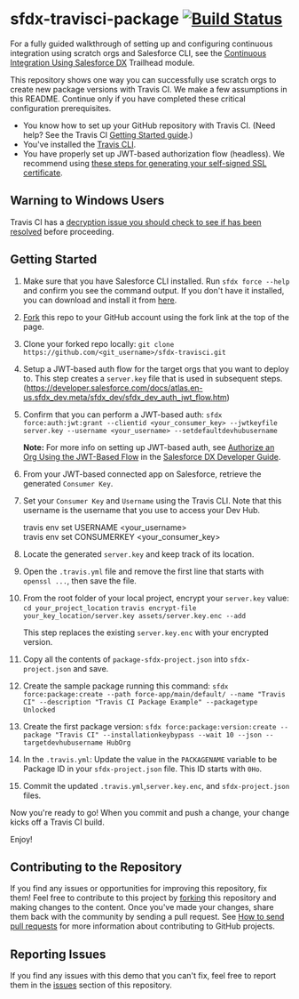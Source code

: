 # sfdx-travisci-package [![Build Status](https://travis-ci.org/forcedotcom/sfdx-travisci-package.svg?branch=master)](https://travis-ci.org/forcedotcom/sfdx-travisci-package)

For a fully guided walkthrough of setting up and configuring continuous integration using scratch orgs and Salesforce CLI, see the [Continuous Integration Using Salesforce DX](https://trailhead.salesforce.com/modules/sfdx_travis_ci) Trailhead module.

This repository shows one way you can successfully use scratch orgs to create new package versions with Travis CI. We make a few assumptions in this README. Continue only if you have completed these critical configuration prerequisites.

- You know how to set up your GitHub repository with Travis CI. (Need help? See the Travis CI [Getting Started guide](https://docs.travis-ci.com/user/getting-started/).)
- You've installed the [Travis CLI](https://github.com/travis-ci/travis.rb#installation). 
- You have properly set up JWT-based authorization flow (headless). We recommend using [these steps for generating your self-signed SSL certificate](https://devcenter.heroku.com/articles/ssl-certificate-self). 

## Warning to Windows Users
Travis CI has a [decryption issue you should check to see if has been resolved](https://github.com/travis-ci/travis-ci/issues/4746) before proceeding.

## Getting Started

1) Make sure that you have Salesforce CLI installed. Run `sfdx force --help` and confirm you see the command output. If you don't have it installed, you can download and install it from [here](https://developer.salesforce.com/tools/sfdxcli).

2) [Fork](http://help.github.com/fork-a-repo/) this repo to your GitHub account using the fork link at the top of the page.

3) Clone your forked repo locally: `git clone https://github.com/<git_username>/sfdx-travisci.git`

4) Setup a JWT-based auth flow for the target orgs that you want to deploy to. This step creates a `server.key` file that is used in subsequent steps.
(https://developer.salesforce.com/docs/atlas.en-us.sfdx_dev.meta/sfdx_dev/sfdx_dev_auth_jwt_flow.htm)

5) Confirm that you can perform a JWT-based auth: `sfdx force:auth:jwt:grant --clientid <your_consumer_key> --jwtkeyfile server.key --username <your_username> --setdefaultdevhubusername`

   **Note:** For more info on setting up JWT-based auth, see [Authorize an Org Using the JWT-Based Flow](https://developer.salesforce.com/docs/atlas.en-us.sfdx_dev.meta/sfdx_dev/sfdx_dev_auth_jwt_flow.htm) in the [Salesforce DX Developer Guide](https://developer.salesforce.com/docs/atlas.en-us.sfdx_dev.meta/sfdx_dev).

6) From your JWT-based connected app on Salesforce, retrieve the generated `Consumer Key`.

7) Set your `Consumer Key` and `Username` using the Travis CLI. Note that this username is the username that you use to access your Dev Hub.

    travis env set USERNAME <your_username>\
    travis env set CONSUMERKEY <your_consumer_key>

8) Locate the generated `server.key` and keep track of its location.

9) Open the `.travis.yml` file and remove the first line that starts with `openssl ...`, then save the file.

10) From the root folder of your local project, encrypt your `server.key` value:
    `cd your_project_location`
    `travis encrypt-file your_key_location/server.key assets/server.key.enc --add`

    This step replaces the existing `server.key.enc` with your encrypted version.

11) Copy all the contents of `package-sfdx-project.json` into `sfdx-project.json` and save.

12) Create the sample package running this command: `sfdx force:package:create --path force-app/main/default/ --name "Travis CI" --description "Travis CI Package Example" --packagetype Unlocked`

13) Create the first package version: `sfdx force:package:version:create --package "Travis CI" --installationkeybypass --wait 10 --json --targetdevhubusername HubOrg`

14) In the `.travis.yml`: Update the value in the `PACKAGENAME` variable to be Package ID in your `sfdx-project.json` file.  This ID starts with `0Ho`.

15) Commit the updated `.travis.yml`,`server.key.enc`, and `sfdx-project.json` files.

Now you're ready to go! When you commit and push a change, your change kicks off a Travis CI build.

Enjoy!

## Contributing to the Repository ###

If you find any issues or opportunities for improving this repository, fix them! Feel free to contribute to this project by [forking](http://help.github.com/fork-a-repo/) this repository and making changes to the content. Once you've made your changes, share them back with the community by sending a pull request. See [How to send pull requests](http://help.github.com/send-pull-requests/) for more information about contributing to GitHub projects.

## Reporting Issues ###

If you find any issues with this demo that you can't fix, feel free to report them in the [issues](https://github.com/forcedotcom/sfdx-travisci-package/issues) section of this repository.
